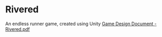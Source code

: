 # Rivered
An endless runner game, created using Unity
[Game Design Document - Rivered.pdf](https://github.com/swetachak/Rivered/files/12861392/Game.Design.Document.-.Rivered.pdf)
